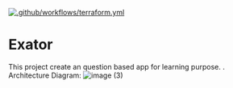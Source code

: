 [![.github/workflows/terraform.yml](https://github.com/Phatcm/Exator/actions/workflows/terraform.yml/badge.svg)](https://github.com/Phatcm/Exator/actions/workflows/terraform.yml)

# Exator
This project create an question based app for learning purpose. 
.
Architecture Diagram:
![image (3)](https://github.com/Phatcm/Exator/assets/99520246/7565c98b-e146-41a8-9464-3dc42c3cc056)
